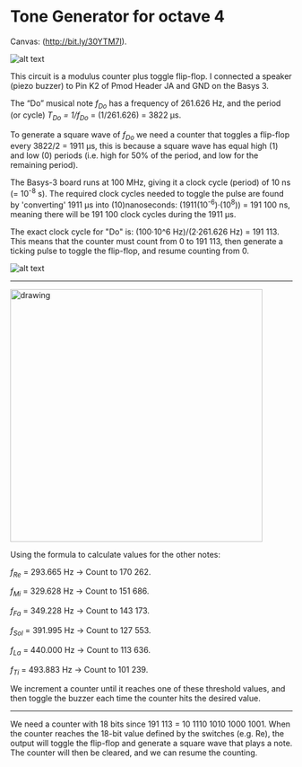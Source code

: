 # Tone Generator for octave 4

Canvas: (http://bit.ly/30YTM7I). 


![alt text](https://github.com/vjhansen/tone_generator/blob/master/misc/W04D1ToneGenerator.png?raw=true)

This circuit is a modulus counter plus toggle flip-flop. I connected a speaker (piezo buzzer) to Pin K2 of Pmod Header JA and GND on the Basys 3.


The “Do” musical note *f<sub>Do</sub>* has a frequency of 261.626 Hz, and the period (or cycle) *T<sub>Do</sub> = 1/f<sub>Do</sub>* = (1/261.626) = 3822 µs. 

To generate a square wave of *f<sub>Do</sub>* we need a counter that toggles a flip-flop every 3822/2 = 1911 µs, this is because a square wave has equal high (1) and low (0) periods (i.e. high for 50% of the period, and low for the remaining period).

The Basys-3 board runs at 100 MHz, giving it a clock cycle (period) of 10 ns (= 10<sup>-8</sup> s).
The required clock cycles needed to toggle the pulse are found by 'converting' 1911 µs into (10)nanoseconds: (1911(10<sup>-6</sup>)·(10<sup>8</sup>)) = 191 100 ns, meaning there will be 191 100 clock cycles during the 1911 µs.


The exact clock cycle for "Do" is: (100·10^6 Hz)/(2·261.626 Hz) = 191 113. This means that the counter must count from 0 to 191 113, then generate a ticking pulse to toggle the flip-flop, and resume counting from 0.


![alt text](https://github.com/vjhansen/tone_generator/blob/master/misc/scale.png?raw=true)


---
<img src="https://github.com/vjhansen/tone_generator/blob/master/misc/form.PNG" alt="drawing" width="450"/>


Using the formula to calculate values for the other notes:

*f<sub>Re</sub>* = 293.665 Hz → Count to 170 262.

*f<sub>Mi</sub>* = 329.628 Hz → Count to 151 686.

*f<sub>Fa</sub>* = 349.228 Hz → Count to 143 173.

*f<sub>Sol</sub>* = 391.995 Hz → Count to 127 553.

*f<sub>La</sub>* = 440.000 Hz → Count to 113 636.

*f<sub>Ti</sub>* = 493.883 Hz → Count to 101 239.

We increment a counter until it reaches one of these threshold values, and then toggle the buzzer each time the counter hits the desired value.

---
We need a counter with 18 bits since 191 113 = 10 1110 1010 1000 1001.
When the counter reaches the 18-bit value defined by the switches (e.g. Re), the output will toggle the flip-flop and generate a square wave that plays a note. The counter will then be cleared, and we can resume the counting. 
